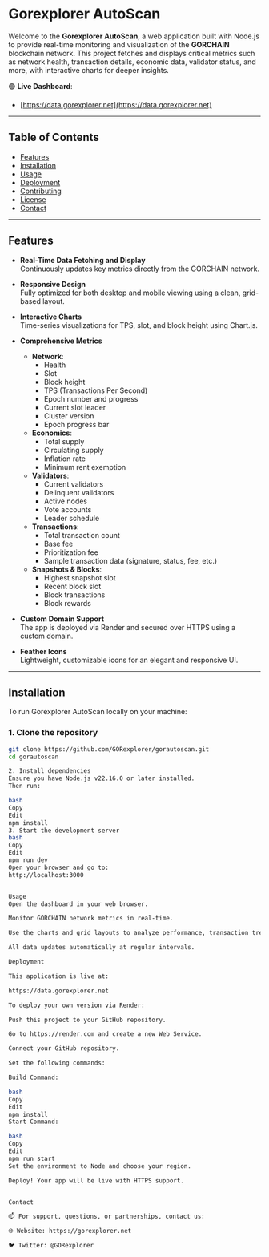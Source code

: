 # Gorexplorer AutoScan

Welcome to the **Gorexplorer AutoScan**, a web application built with Node.js to provide real-time monitoring and visualization of the **GORCHAIN** blockchain network. This project fetches and displays critical metrics such as network health, transaction details, economic data, validator status, and more, with interactive charts for deeper insights.

🟢 **Live Dashboard**:  
- [https://data.gorexplorer.net](https://data.gorexplorer.net)

---

## Table of Contents
- [Features](#features)
- [Installation](#installation)
- [Usage](#usage)
- [Deployment](#deployment)
- [Contributing](#contributing)
- [License](#license)
- [Contact](#contact)

---

## Features

- **Real-Time Data Fetching and Display**  
  Continuously updates key metrics directly from the GORCHAIN network.

- **Responsive Design**  
  Fully optimized for both desktop and mobile viewing using a clean, grid-based layout.

- **Interactive Charts**  
  Time-series visualizations for TPS, slot, and block height using Chart.js.

- **Comprehensive Metrics**
  - **Network**:
    - Health
    - Slot
    - Block height
    - TPS (Transactions Per Second)
    - Epoch number and progress
    - Current slot leader
    - Cluster version
    - Epoch progress bar
  - **Economics**:
    - Total supply
    - Circulating supply
    - Inflation rate
    - Minimum rent exemption
  - **Validators**:
    - Current validators
    - Delinquent validators
    - Active nodes
    - Vote accounts
    - Leader schedule
  - **Transactions**:
    - Total transaction count
    - Base fee
    - Prioritization fee
    - Sample transaction data (signature, status, fee, etc.)
  - **Snapshots & Blocks**:
    - Highest snapshot slot
    - Recent block slot
    - Block transactions
    - Block rewards

- **Custom Domain Support**  
  The app is deployed via Render and secured over HTTPS using a custom domain.

- **Feather Icons**  
  Lightweight, customizable icons for an elegant and responsive UI.

---

## Installation

To run Gorexplorer AutoScan locally on your machine:

### 1. Clone the repository
```bash
git clone https://github.com/GORexplorer/gorautoscan.git
cd gorautoscan

2. Install dependencies
Ensure you have Node.js v22.16.0 or later installed.
Then run:

bash
Copy
Edit
npm install
3. Start the development server
bash
Copy
Edit
npm run dev
Open your browser and go to:
http://localhost:3000


Usage
Open the dashboard in your web browser.

Monitor GORCHAIN network metrics in real-time.

Use the charts and grid layouts to analyze performance, transaction trends, and validator behavior.

All data updates automatically at regular intervals.

Deployment

This application is live at:

https://data.gorexplorer.net

To deploy your own version via Render:

Push this project to your GitHub repository.

Go to https://render.com and create a new Web Service.

Connect your GitHub repository.

Set the following commands:

Build Command:

bash
Copy
Edit
npm install
Start Command:

bash
Copy
Edit
npm run start
Set the environment to Node and choose your region.

Deploy! Your app will be live with HTTPS support.


Contact

📫 For support, questions, or partnerships, contact us:

🌐 Website: https://gorexplorer.net

🐦 Twitter: @GORexplorer

